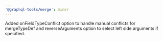 ```yaml
---
'@graphql-tools/merge': minor
---
```


Added onFieldTypeConflict option to handle manual conflicts for mergeTypeDef and reverseArguments option to select left side arguments if specified.
